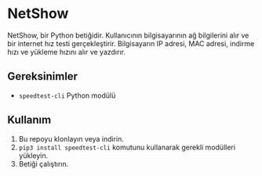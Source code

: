 # NetShow

NetShow, bir Python betiğidir. Kullanıcının bilgisayarının ağ bilgilerini alır ve bir internet hız testi gerçekleştirir. Bilgisayarın IP adresi, MAC adresi, indirme hızı ve yükleme hızını alır ve yazdırır.

## Gereksinimler
- `speedtest-cli` Python modülü

## Kullanım

1. Bu repoyu klonlayın veya indirin.
2. `pip3 install speedtest-cli` komutunu kullanarak gerekli modülleri yükleyin.
3. Betiği çalıştırın.
